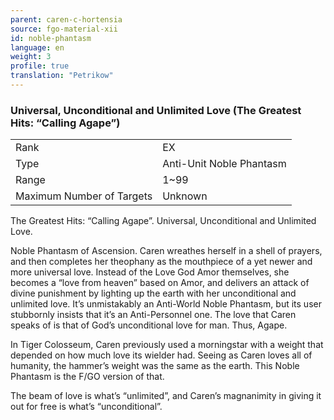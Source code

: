 ```yaml
---
parent: caren-c-hortensia
source: fgo-material-xii
id: noble-phantasm
language: en
weight: 3
profile: true
translation: "Petrikow"
---
```


### Universal, Unconditional and Unlimited Love (The Greatest Hits: “Calling Agape”)

<table>
  <tr><td>Rank</td><td>EX</td></tr>
  <tr><td>Type</td><td>Anti-Unit Noble Phantasm</td></tr>
  <tr><td>Range</td><td>1~99</td></tr>
  <tr><td>Maximum Number of Targets</td><td>Unknown</td></tr>
</table>

The Greatest Hits: “Calling Agape”.
Universal, Unconditional and Unlimited Love.

Noble Phantasm of Ascension.
Caren wreathes herself in a shell of prayers, and then completes her theophany as the mouthpiece of a yet newer and more universal love.
Instead of the Love God Amor themselves, she becomes a “love from heaven” based on Amor, and delivers an attack of divine punishment by lighting up the earth with her unconditional and unlimited love.
It’s unmistakably an Anti-World Noble Phantasm, but its user stubbornly insists that it’s an Anti-Personnel one.
The love that Caren speaks of is that of God’s unconditional love for man.
Thus, Agape.

In Tiger Colosseum, Caren previously used a morningstar with a weight that depended on how much love its wielder had. Seeing as Caren loves all of humanity, the hammer’s weight was the same as the earth. This Noble Phantasm is the F/GO version of that.

The beam of love is what’s “unlimited”, and Caren’s magnanimity in giving it out for free is what’s “unconditional”.
